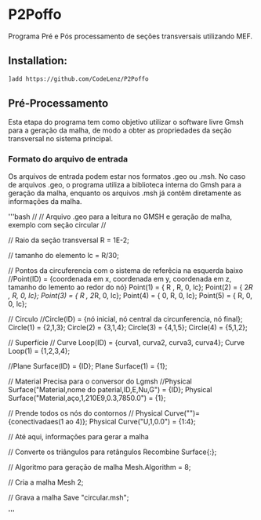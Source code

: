 # P2Poffo
Programa Pré e Pós processamento de seções transversais utilizando MEF.

## Installation:

```bash
]add https://github.com/CodeLenz/P2Poffo
```

## Pré-Processamento
Esta etapa do programa tem como objetivo utilizar o software livre Gmsh para a geração da malha, de modo a obter as propriedades da seção transversal no sistema principal.

### Formato do arquivo de entrada
Os arquivos de entrada podem estar nos formatos .geo ou .msh. No caso de arquivos .geo, o programa utiliza a biblioteca interna do Gmsh para a geração da malha, enquanto os arquivos .msh já contêm diretamente as informações da malha.

'''bash
//
// Arquivo .geo para a leitura no GMSH e geração de malha, exemplo com seção circular
//

// Raio da seção transversal
R = 1E-2;

// tamanho do elemento
lc = R/30;

// Pontos da circuferencia com o sistema de referêcia na esquerda baixo
//Point(ID) = {coordenada em x, coordenada em y, coordenada em z, tamanho do lemento ao redor do nó}
Point(1) = {   R ,   R,   0, lc};
Point(2) = { 2*R ,   R,   0, lc};
Point(3) = {   R , 2*R,   0, lc};
Point(4) = {   0,    R,   0, lc};
Point(5) = {   R,    0,   0, lc};


// Circulo
//Circle(ID) = {nó inicial, nó central da circunferencia, nó final};
Circle(1) = {2,1,3};
Circle(2) = {3,1,4};
Circle(3) = {4,1,5};
Circle(4) = {5,1,2};


// Superfície
// Curve Loop(ID) = {curva1, curva2, curva3, curva4};
Curve Loop(1) = {1,2,3,4};

//Plane Surface(ID) = {ID};
Plane Surface(1) = {1};

// Material Precisa para o conversor do Lgmsh
//Physical Surface("Material,nome do paterial,ID,E,Nu,G") = {ID};
Physical Surface("Material,aço,1,210E9,0.3,7850.0") = {1};

// Prende todos os nós do contornos
// Physical Curve("")= {conectivadaes(1 ao 4)}; 
Physical Curve("U,1,0.0") = {1:4};

// Até aqui, informações para gerar a malha

// Converte os triângulos para retângulos
Recombine Surface{:};

// Algoritmo para geração de malha
Mesh.Algorithm = 8;

// Cria a malha
Mesh 2;

// Grava a malha
Save "circular.msh";

'''